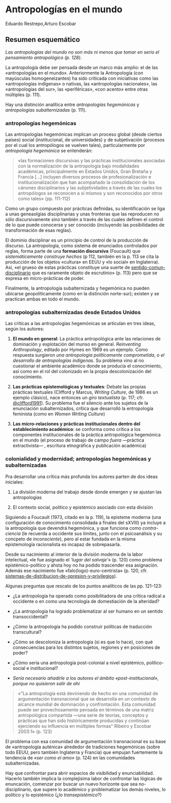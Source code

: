 # Antropologías en el mundo

Eduardo Restrepo,Arturo Escobar

## Resumen esquemático

*Las antropologías del mundo no son más ni menos que tomar en serio el pensamiento antropológico (p. 128)*.

La antropología debe ser pensada desde un marco más amplio: el de las «antropologías en el mundo». Anteriormente la Antropología (con mayúsculas homogeneizantes) ha sido criticada con iniciativas como las «antropologías indígenas» o nativas, las «antropologías nacionales», las «antropologías del sur», las «periféricas», «con acento» entre otras múltiples (p. 111).

Hay una distinción analítica entre *antropologías hegemónicas* y *antropologías subalternizadas* (p. 111).

### antropologías hegemónicas

Las antropologías hegemónicas implican un proceso global (desde ciertos países) social (institucional, de universidades) y de subjetivación (procesos por el cual los antropólogos se vuelven tales), particularmente por *antropología hegemónica* se entenderán:

 >
 > «las formaciones discursivas y las prácticas institucionales asociadas con la normalización de la antropología bajo modalidades académicas, principalmente en Estados Unidos, Gran Bretaña y Francia [...] incluyen diversos procesos de profesionalización e institucionalización que han acompañado la consolidación de los cánones disciplinarios y las subjetividades a través de las cuales los antropólogos se reconocen a sí mismos y son reconocidos por otros como tales» (pp. 111-112)

Como un grupo compuesto por prácticas definidas, su identificación se liga a unas geneaolgías disciplinarias y unas fronteras que las reproducen no sólo discursivamente sino también a través de las cuales definen el control de lo que puede conocerse y ser conocido (incluyendo las posibilidades de transformación de esas reglas).

El dominio disciplinar es un principio de control de la producción de discurso. La antropología, como sistema de enunciados controlados por reglas, forma parte de una **formación discursiva** (Foucault) que *sistemáticamente construye hechos* (p 112, también en la p. 113 se cita la producción de los objetos «cultura» en EEUU y «lo social» en Inglaterra). Así, «el grueso de estas prácticas constituye una suerte de [sentido-comun-disciplinario](sentido-comun-disciplinario.md) que es raramente objeto de escrutinio» (p. 113) pero que se expresa en micro-prácticas de poder.

Finalmente, la antropología subalternizada y hegemónica no pueden ubicarse geopolíticamente (como en la distinción norte-sur); existen y se practican ambas en todo el mundo.

### antropologías subalternizadas desde Estados Unidos

Las críticas a las antropologías hegemónicas se articulan en tres ideas, según los autores:

1. **El mundo en general**: La práctica antropológica ante las relaciones de dominación y explotación del munso en general. *Reinventing Anthropology*, editado por Hymes en 1969 es un ejemplo. Como respuesta surgieron *una antropología políticamente comprometida*, o *el desarrollo de antropologías indígenas*. Su problema vino al no cuestionar el ambiente académico donde se producía el conocimiento, así como en el rol del colonizado en la propia descolonización del conocimiento.

1. **Las prácticas epistemológicas y textuales**: Debate las propias prácticas textuales (Clifford y Marcus, *Writing Culture*, de 1986 es un ejemplo clásico), nace entonces un *giro textualista* (p. 117; cfr. [@clifford1991](@clifford1991.md)). Su problema fue el silencio ante los sujetos de la enunciación subalternizados, crítica que desarrolló la entropología feminista (como en *Women Writing Culture*)

1. **Las micro-relaciones y prácticas institucionales dentro del establecimiento académico**: se conforma como crítica a los componentes institucionales de la práctica antropológica hegemónica en el mundo (el proceso de trabajo de campo *fuera* —práctica extractivista— , escritura etnográfica y publicación académica)

### colonialidad y modernidad; antropologías hegemónicas y subalternizadas

Pra desarrollar una crítica más profunda los autores parten de dos ideas iniciales:

1. La división moderna del trabajo desde donde emergen y se ajustan las antropologías

1. El contexto social, político y epistémico asociado con esta división

Siguiendo a Foucault (1973, citado en la p. 119), la episteme moderna (una configuración de conocimiento consolidada a finales del sXVIII) ya incluye a la antropología que devendrá hegemónica, y que funciona como *contra-ciencia* (le recuerda a occidente sus límites, junto con el psicoanálisis y su concpeto de *inconsciente*), pero al estar fundada en la misma epistemología racionalista es incapaz de sobrepasarla.

Desde su nacimiento al interior de la división moderna de la labor intelectual, «le fue asignado el *'lugar del salvaje'*» (p. 120) como problema epistémico-político y ahsta hoy no ha podido trascender esa asignación. Además ese nacimiento fue «falo(logo)-euro-centrista» (p. 120, cfr. [sistemas-de-distribucion-de-opresion-y-privilegios](sistemas-de-distribucion-de-opresion-y-privilegios.md)).

Algunas preguntas que rescato de los puntos analíticos de las pp. 121-123:

* ¿La antropología ha operado como posibilitadora de una crítica radical a occidente o en como una tecnología de domestiación de la alteridad?

* ¿La antropología ha logrado problematizar al ser humano en un sentido transoccidental?

* ¿Cómo la antropología ha podido construir políticas de traducción transcultural?

* ¿Cómo se descoloniza la antropología (si es que lo hace), con qué consecuencias para los distintos sujetos, regiones y en posiciones de poder?

* ¿Cómo sería una antropología post-colonial a nivel epistémico, político-social e institucional?

* *Sería necesario añadirle a los autores el ámbito «post-institucional», porque no quisieron salir de ahí*

 >
 > «"La antropología está deviniendo de hecho en una comunidad de argumentación transnacional que se desarrolla en un contexto de alcance mundial de dominación y confrontación. Esta comunidad puede ser provechosamente pensada en términos de una matriz antropológica compartida —una serie de teorías, conceptos y prácticas que han sido históricamente producidas y continúan ejerciendo su influencia en múltiples formas" Ribeiro y Escobar 2003:1» (p. 123)

El problema con esa comunidad de argumentación transnacional es su base de «antropología auténica» alrededor de tradiciones hegemónicas (sobre todo EEUU, pero también Inglaterra y Francia) que empujan fuertemente la tendencia de *«ser como el amo»* (p. 124) en las comunidades subalternizadas.

Hay que confrontar para abrir espacios de visibilidad y enunciabilidad. Hacerlo también implica la complejísima labor de confrontar las lógicas de enuncación, comenzar por buscar un nuevo horizonte que sea no-disciplinario, que supere lo académico y problematizar los demás niveles, lo político y lo epistémico (¿lo *transepistémico*?)
